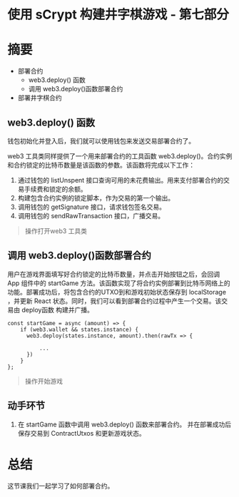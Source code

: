 
# 使用 sCrypt 构建井字棋游戏 - 第七部分

# 摘要 

* 部署合约
  * web3.deploy() 函数
  * 调用 web3.deploy()函数部署合约
* 部署井字棋合约

##  web3.deploy() 函数

钱包初始化并登入后，我们就可以使用钱包来发送交易部署合约了。

web3 工具类同样提供了一个用来部署合约的工具函数 web3.deploy()。合约实例和合约锁定的比特币数量是该函数的参数。该函数将完成以下工作：

1. 通过钱包的 listUnspent 接口查询可用的未花费输出。用来支付部署合约的交易手续费和锁定的余额。
2. 构建包含合约实例的锁定脚本，作为交易的第一个输出。
3. 调用钱包的 getSignature 接口，请求钱包签名交易。
4. 调用钱包的 sendRawTransaction 接口，广播交易。

> 操作打开web3 工具类

## 调用 web3.deploy()函数部署合约

用户在游戏界面填写好合约锁定的比特币数量，并点击开始按钮之后，会回调 App 组件中的 startGame 方法。该函数实现了将合约实例部署到比特币网络上的功能。部署成功后，将包含合约的UTXO到和游戏初始状态保存到 localStorage ，并更新 React 状态。同时，我们可以看到部署合约过程中产生一个交易。该交易由 deploy函数 构建并广播。

```
const startGame = async (amount) => {
    if (web3.wallet && states.instance) {
      web3.deploy(states.instance, amount).then(rawTx => {
            
          ...  
      })
    }
};
```

> 操作开始游戏


## 动手环节

1. 在 startGame 函数中调用 web3.deploy() 函数来部署合约。 并在部署成功后保存交易到 ContractUtxos 和更新游戏状态。

# 总结

这节课我们一起学习了如何部署合约。

